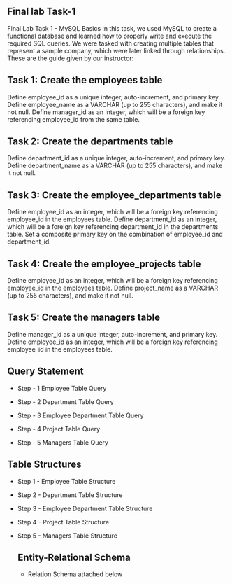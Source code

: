 ## Final lab Task-1
Final Lab Task 1 - MySQL Basics
In this task, we used MySQL to create a functional database and learned how to properly write and execute the required SQL queries. We were tasked with creating multiple tables that represent a sample company, which were later linked through relationships.
These are the guide given by our instructor:

## Task 1: Create the employees table

Define employee_id as a unique integer, auto-increment, and primary key.
Define employee_name as a VARCHAR (up to 255 characters), and make it not null.
Define manager_id as an integer, which will be a foreign key referencing employee_id from the same table.

## Task 2: Create the departments table

Define department_id as a unique integer, auto-increment, and primary key.
Define department_name as a VARCHAR (up to 255 characters), and make it not null.

## Task 3: Create the employee_departments table

Define employee_id as an integer, which will be a foreign key referencing employee_id in the employees table.
Define department_id as an integer, which will be a foreign key referencing department_id in the departments table.
Set a composite primary key on the combination of employee_id and department_id.

## Task 4: Create the employee_projects table

Define employee_id as an integer, which will be a foreign key referencing employee_id in the employees table.
Define project_name as a VARCHAR (up to 255 characters), and make it not null.

## Task 5: Create the managers table

Define manager_id as a unique integer, auto-increment, and primary key.
Define employee_id as an integer, which will be a foreign key referencing employee_id in the employees table.

## Query Statement
- Step - 1 Employee Table Query

- Step - 2 Department Table Query

- Step - 3 Employee Department Table Query

- Step - 4 Project Table Query

- Step - 5 Managers Table Query
 
## Table Structures
- Step 1 - Employee Table Structure

- Step 2 - Department Table Structure

- Step 3 - Employee Department Table Structure

- Step 4 - Project Table Structure

- Step 5 - Managers Table Structure

  ## Entity-Relational Schema

  - Relation Schema attached below
  
